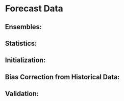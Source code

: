 # Forecast Data

## Ensembles: 

## Statistics:
## Initialization: 
## Bias Correction from Historical Data: 
## Validation: 